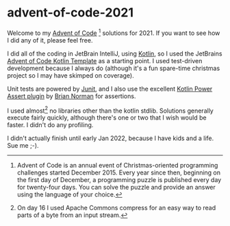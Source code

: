 # advent-of-code-2021

Welcome to my [Advent of Code][aoc] [^aoc] solutions for 2021. If you want to see how I did any of it, please feel free. 

I did all of the coding in JetBrain IntelliJ, using [Kotlin][kotlin], so I used the JetBrains [Advent of Code Kotlin Template][template] as a starting point.
I used test-driven development because I always do (although it's a fun spare-time christmas project so I may have skimped on coverage).

Unit tests are powered by [Junit](https://junit.org/junit5/), and I also use the excellent [Kotlin Power Assert plugin](https://github.com/bnorm/kotlin-power-assert) by [Brian Norman](https://github.com/bnorm) for assertions.

I used almost[^almost] no libraries other than the kotlin stdlib. Solutions generally execute fairly quickly, although there's one or two that I wish would be faster. I didn't do any profiling.

I didn't actually finish until early Jan 2022, because I have kids and a life. Sue me ;-).

[^aoc]:
    Advent of Code is an annual event of Christmas-oriented programming challenges started December 2015.
    Every year since then, beginning on the first day of December, a programming puzzle is published every day for twenty-four days.
    You can solve the puzzle and provide an answer using the language of your choice.

[^almost]:
    On day 16 I used Apache Commons compress for an easy way to read parts of a byte from an input stream.

[aoc]: https://adventofcode.com
[kotlin]: https://kotlinlang.org
[template]: https://github.com/kotlin-hands-on/advent-of-code-kotlin-template
